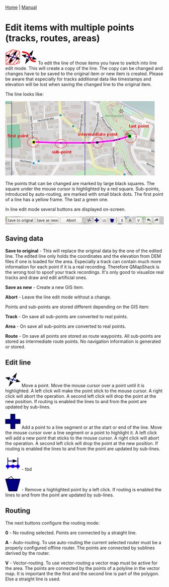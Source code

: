 [Home](Home) | [Manual](DocMain)

# Edit items with multiple points (tracks, routes, areas)

![maproom2](images/DocGisItemsEditMultiple/AreaMove.png) ![maproom2](images/DocGisItemsEditMultiple/LineMove.png) To edit the line of those items you have to switch into line edit mode. This will create a copy of the line. The copy can be changed and changes have to be saved to the original item or new item is created. Please be aware that especially for tracks additional data like timestamps and elevation will be lost when saving the changed line to the original item.

The line looks like:

![maproom2](images/DocGisItemsEditMultiple/qms2.png)

The points that can be changed are marked by large black squares. The square under the mouse cursor is highlighted by a red square. Sub-points, introduced by auto-routing, are marked with small black dots. The first point of a line has a yellow frame. The last a green one.

In line edit mode several buttons are displayed on-screen. 

![maproom2](images/DocGisItemsEditMultiple/qms1.png)

## Saving data ##

**Save to original** - This will replace the original data by the one of the edited line. The edited line only holds the coordinates and the elevation from DEM files if one is loaded for the area. Especially a track can contain much more information for each point if it is a real recording. Therefore QMapShack is the wrong tool to spoof your track recordings. It's only good to visualize real tracks and draw and edit artificial ones.

**Save as new** - Create a new GIS item.

**Abort** - Leave the line edit mode without a change.


Points and sub-points are stored different depending on the GIS item:

**Track** - On save all sub-points are converted to real points. 

**Area** -  On save all sub-points are converted to real points. 

**Route** - On save all points are stored as route waypoints. All sub-points are stored as intermediate route points. No navigation information is generated or stored. 

## Edit line ##

![maproom2](images/DocGisItemsEditMultiple/PointMove.png) Move a point. Move the mouse cursor over a point until it is highlighted. A left click will make the point stick to the mouse cursor. A right click will abort the operation. A second left click will drop the point at the new position. If routing is enabled the lines to and from the point are updated by sub-lines.

![maproom2](images/DocGisItemsEditMultiple/Add.png) Add a point to a line segment or at the start or end of the line. Move the mouse cursor over a line segment or a point to highlight it. A left click will add a new point that sticks to the mouse cursor.  A right click will abort the operation. A second left click will drop the point at the new position. If routing is enabled the lines to and from the point are updated by sub-lines.

![maproom2](images/DocGisItemsEditMultiple/SelectRange.png) - tbd

![maproom2](images/DocGisItemsEditMultiple/DeleteOne.png) - Remove a highlighted point by a left click. If routing is enabled the lines to and from the point are updated by sub-lines.

## Routing ##
The next buttons configure the routing mode:

**0** - No routing selected. Points are connected by a straight line.

**A** - Auto-routing. To use auto-routing the current selected router must be a properly configured offline router. The points are connected by sublines derived by the router.

**V** - Vector-routing. To use vector-routing a vector map must be active for the area. The points are connected by the points of a polyline in the vector map. It is important the the first and the second line is part of the polygon. Else a straight line is used. 

